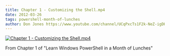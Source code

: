 ```yaml
---
title: Chapter 1 - Customizing the Shell.mp4
date: 2012-03-26
tags: powershell-month-of-lunches
author: Don Jones https://www.youtube.com/channel/UCqPxcTs1F2k-NeZ-igDHvnQ
---
```


[![Chapter 1 - Customizing the Shell.mp4](https://i3.ytimg.com/vi/6CRTahGYnws/hqdefault.jpg "Chapter 1 - Customizing the Shell.mp4")](https://www.youtube.com/watch?v=6CRTahGYnws)

From Chapter 1 of "Learn Windows PowerShell in a Month of Lunches"
